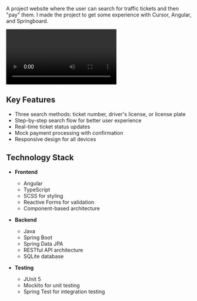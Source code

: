 A project website where the user can search for traffic tickets and then "pay" them. I made the project to get some experience with Cursor, Angular, and Springboard. 

![](traffic-ticket.mp4)

## Key Features
- Three search methods: ticket number, driver's license, or license plate
- Step-by-step search flow for better user experience
- Real-time ticket status updates
- Mock payment processing with confirmation
- Responsive design for all devices

## Technology Stack
- **Frontend**
  - Angular 
  - TypeScript
  - SCSS for styling
  - Reactive Forms for validation
  - Component-based architecture

- **Backend**
  - Java
  - Spring Boot
  - Spring Data JPA
  - RESTful API architecture
  - SQLite database

- **Testing**
  - JUnit 5
  - Mockito for unit testing
  - Spring Test for integration testing
